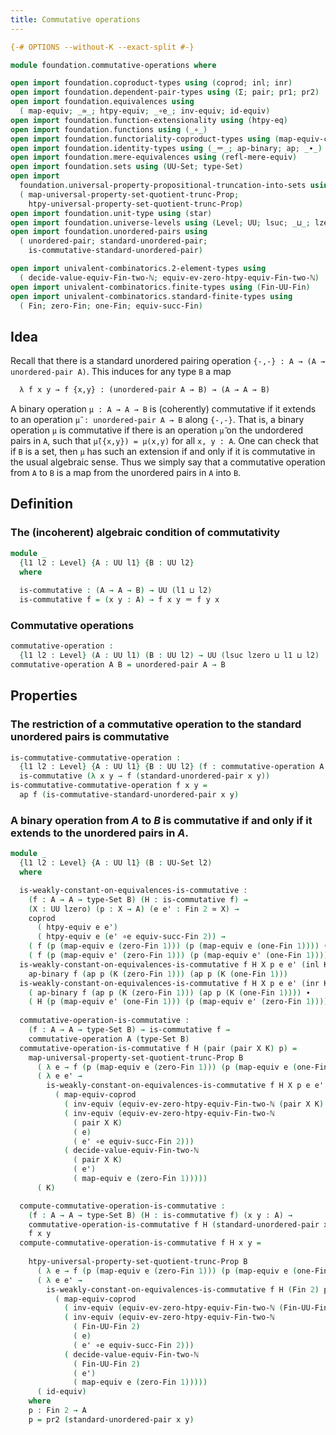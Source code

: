 ```yaml
---
title: Commutative operations
---
```


```agda
{-# OPTIONS --without-K --exact-split #-}

module foundation.commutative-operations where

open import foundation.coproduct-types using (coprod; inl; inr)
open import foundation.dependent-pair-types using (Σ; pair; pr1; pr2)
open import foundation.equivalences using
  ( map-equiv; _≃_; htpy-equiv; _∘e_; inv-equiv; id-equiv)
open import foundation.function-extensionality using (htpy-eq)
open import foundation.functions using (_∘_)
open import foundation.functoriality-coproduct-types using (map-equiv-coprod)
open import foundation.identity-types using (_＝_; ap-binary; ap; _∙_)
open import foundation.mere-equivalences using (refl-mere-equiv)
open import foundation.sets using (UU-Set; type-Set)
open import
  foundation.universal-property-propositional-truncation-into-sets using
  ( map-universal-property-set-quotient-trunc-Prop;
    htpy-universal-property-set-quotient-trunc-Prop)
open import foundation.unit-type using (star)
open import foundation.universe-levels using (Level; UU; lsuc; _⊔_; lzero)
open import foundation.unordered-pairs using
  ( unordered-pair; standard-unordered-pair;
    is-commutative-standard-unordered-pair)

open import univalent-combinatorics.2-element-types using
  ( decide-value-equiv-Fin-two-ℕ; equiv-ev-zero-htpy-equiv-Fin-two-ℕ)
open import univalent-combinatorics.finite-types using (Fin-UU-Fin)
open import univalent-combinatorics.standard-finite-types using
  ( Fin; zero-Fin; one-Fin; equiv-succ-Fin)
```

## Idea

Recall that there is a standard unordered pairing operation `{-,-} : A → (A → unordered-pair A)`. This induces for any type `B` a map

```md
  λ f x y → f {x,y} : (unordered-pair A → B) → (A → A → B)
```

A binary operation `μ : A → A → B` is (coherently) commutative if it extends to an operation `μ̃ : unordered-pair A → B` along `{-,-}`. That is, a binary operation `μ` is commutative if there is an operation `μ̃` on the undordered pairs in `A`, such that `μ̃({x,y}) = μ(x,y)` for all `x, y : A`. One can check that if `B` is a set, then `μ` has such an extension if and only if it is commutative in the usual algebraic sense. Thus we simply say that a commutative operation from `A` to `B` is a map from the unordered pairs in `A` into `B`.

## Definition

### The (incoherent) algebraic condition of commutativity

```agda
module _
  {l1 l2 : Level} {A : UU l1} {B : UU l2}
  where
  
  is-commutative : (A → A → B) → UU (l1 ⊔ l2)
  is-commutative f = (x y : A) → f x y ＝ f y x
```

### Commutative operations

```agda
commutative-operation :
  {l1 l2 : Level} (A : UU l1) (B : UU l2) → UU (lsuc lzero ⊔ l1 ⊔ l2)
commutative-operation A B = unordered-pair A → B
```

## Properties

### The restriction of a commutative operation to the standard unordered pairs is commutative

```agda
is-commutative-commutative-operation :
  {l1 l2 : Level} {A : UU l1} {B : UU l2} (f : commutative-operation A B) →
  is-commutative (λ x y → f (standard-unordered-pair x y))
is-commutative-commutative-operation f x y =
  ap f (is-commutative-standard-unordered-pair x y)
```

### A binary operation from $A$ to $B$ is commutative if and only if it extends to the unordered pairs in $A$.

```agda
module _
  {l1 l2 : Level} {A : UU l1} (B : UU-Set l2)
  where

  is-weakly-constant-on-equivalences-is-commutative :
    (f : A → A → type-Set B) (H : is-commutative f) →
    (X : UU lzero) (p : X → A) (e e' : Fin 2 ≃ X) →
    coprod
      ( htpy-equiv e e')
      ( htpy-equiv e (e' ∘e equiv-succ-Fin 2)) →
    ( f (p (map-equiv e (zero-Fin 1))) (p (map-equiv e (one-Fin 1)))) ＝ 
    ( f (p (map-equiv e' (zero-Fin 1))) (p (map-equiv e' (one-Fin 1))))
  is-weakly-constant-on-equivalences-is-commutative f H X p e e' (inl K) =
    ap-binary f (ap p (K (zero-Fin 1))) (ap p (K (one-Fin 1)))
  is-weakly-constant-on-equivalences-is-commutative f H X p e e' (inr K) =
    ( ap-binary f (ap p (K (zero-Fin 1))) (ap p (K (one-Fin 1)))) ∙
    ( H (p (map-equiv e' (one-Fin 1))) (p (map-equiv e' (zero-Fin 1))))
  
  commutative-operation-is-commutative :
    (f : A → A → type-Set B) → is-commutative f →
    commutative-operation A (type-Set B)
  commutative-operation-is-commutative f H (pair (pair X K) p) =
    map-universal-property-set-quotient-trunc-Prop B
      ( λ e → f (p (map-equiv e (zero-Fin 1))) (p (map-equiv e (one-Fin 1))))
      ( λ e e' →
        is-weakly-constant-on-equivalences-is-commutative f H X p e e'
          ( map-equiv-coprod
            ( inv-equiv (equiv-ev-zero-htpy-equiv-Fin-two-ℕ (pair X K) e e'))
            ( inv-equiv (equiv-ev-zero-htpy-equiv-Fin-two-ℕ
              ( pair X K)
              ( e)
              ( e' ∘e equiv-succ-Fin 2)))
            ( decide-value-equiv-Fin-two-ℕ
              ( pair X K)
              ( e')
              ( map-equiv e (zero-Fin 1)))))
      ( K)

  compute-commutative-operation-is-commutative :
    (f : A → A → type-Set B) (H : is-commutative f) (x y : A) →
    commutative-operation-is-commutative f H (standard-unordered-pair x y) ＝
    f x y
  compute-commutative-operation-is-commutative f H x y =
    
    htpy-universal-property-set-quotient-trunc-Prop B
      ( λ e → f (p (map-equiv e (zero-Fin 1))) (p (map-equiv e (one-Fin 1))))
      ( λ e e' →
        is-weakly-constant-on-equivalences-is-commutative f H (Fin 2) p e e'
          ( map-equiv-coprod
            ( inv-equiv (equiv-ev-zero-htpy-equiv-Fin-two-ℕ (Fin-UU-Fin 2) e e'))
            ( inv-equiv (equiv-ev-zero-htpy-equiv-Fin-two-ℕ
              ( Fin-UU-Fin 2)
              ( e)
              ( e' ∘e equiv-succ-Fin 2)))
            ( decide-value-equiv-Fin-two-ℕ
              ( Fin-UU-Fin 2)
              ( e')
              ( map-equiv e (zero-Fin 1)))))
      ( id-equiv)
    where
    p : Fin 2 → A
    p = pr2 (standard-unordered-pair x y)
```
